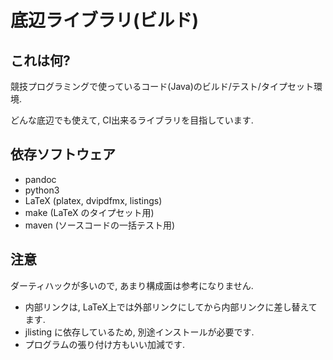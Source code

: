 底辺ライブラリ(ビルド)
==============================

これは何?
---------

競技プログラミングで使っているコード(Java)のビルド/テスト/タイプセット環境.

どんな底辺でも使えて, CI出来るライブラリを目指しています.

依存ソフトウェア
----------------

+ pandoc
+ python3
+ LaTeX (platex, dvipdfmx, listings)
+ make (LaTeX のタイプセット用)
+ maven (ソースコードの一括テスト用)

注意
----
ダーティハックが多いので, あまり構成面は参考になりません.

+ 内部リンクは, LaTeX上では外部リンクにしてから内部リンクに差し替えてます.
+ jlisting に依存しているため, 別途インストールが必要です.
+ プログラムの張り付け方もいい加減です.
